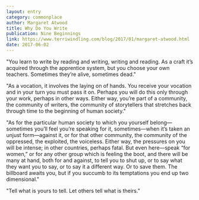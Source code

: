 ```yaml
---
layout: entry
category: commonplace
author: Margaret Atwood
title: Why Do You Write
publication: Nine Beginnings
link: https://www.terriwindling.com/blog/2017/01/margaret-atwood.html
date: 2017-06-02
---
```


"You learn to write by reading and writing, writing and reading. As a craft it’s acquired through the apprentice system, but you choose your own teachers. Sometimes they’re alive, sometimes dead."

"As a vocation, it involves the laying on of hands. You receive your vocation and in your turn you must pass it on. Perhaps you will do this only through your work, perhaps in other ways. Either way, you’re part of a community, the community of writers, the community of storytellers that stretches back through time to the beginning of human society."

"As for the particular human society to which you yourself belong—sometimes you’ll feel you’re speaking for it, sometimes—when it’s taken an unjust form—against it, or for that other community, the community of the oppressed, the exploited, the voiceless. Either way, the pressures on you will be intense; in other countries, perhaps fatal. But even here—speak “for women,” or for any other group which is feeling the boot, and there will be many at hand, both for and against, to tell you to shut up, or to say what they want you to say, or to say it a different way. Or to save them. The billboard awaits you, but if you succumb to its temptations you end up two dimensional."

"Tell what is yours to tell. Let others tell what is theirs."
